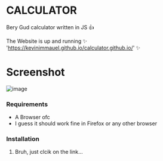 # CALCULATOR

Bery Gud calculator written in JS 👍

The Website is up and running ✨ 'https://kevinimmauel.github.io/calculator.github.io/' ✨

# Screenshot
![image](https://user-images.githubusercontent.com/83702067/172377037-e75c05e2-4e0b-4743-8b7e-81951cf38b2c.png)

### Requirements

* A Browser ofc
* I guess it should work fine in Firefox or any other browser

### Installation

1. Bruh, just clcik on the link...
